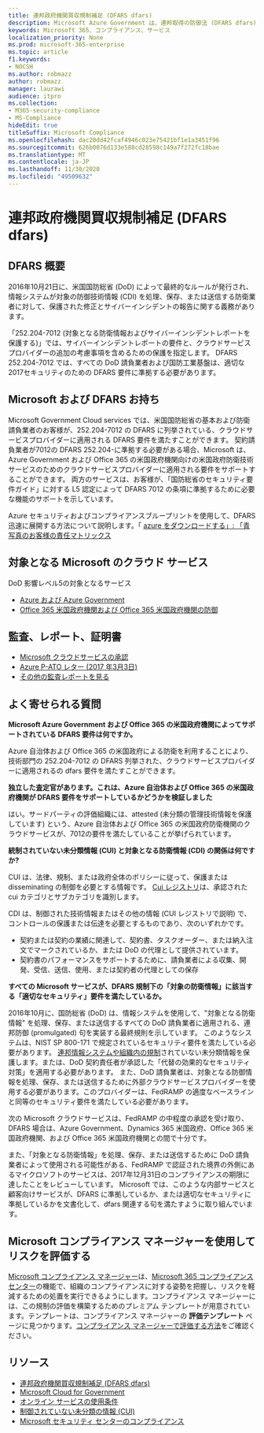 ```yaml
---
title: 連邦政府機関買収規制補足 (DFARS dfars)
description: Microsoft Azure Government は、連邦取得の防御法 (DFARS dfars) の要件をサポートしています。
keywords: Microsoft 365、コンプライアンス、サービス
localization_priority: None
ms.prod: microsoft-365-enterprise
ms.topic: article
f1.keywords:
- NOCSH
ms.author: robmazz
author: robmazz
manager: laurawi
audience: itpro
ms.collection:
- M365-security-compliance
- MS-Compliance
hideEdit: true
titleSuffix: Microsoft Compliance
ms.openlocfilehash: dac20dd42fcaf4946c023e75421bf1e1a3451f96
ms.sourcegitcommit: 626b0076d133e588cd28598c149a7f272fc18bae
ms.translationtype: MT
ms.contentlocale: ja-JP
ms.lasthandoff: 11/30/2020
ms.locfileid: "49509632"
---
```

# <a name="defense-federal-acquisition-regulation-supplement-dfars"></a>連邦政府機関買収規制補足 (DFARS dfars)

## <a name="dfars-overview"></a>DFARS 概要

2016年10月21日に、米国国防総省 (DoD) によって最終的なルールが発行され、情報システムが対象の防御技術情報 (CDI) を処理、保存、または送信する防衛業者に対して、保護された修正とサイバーインシデントの報告に関する義務があります。  
  
「252.204-7012 (対象となる防衛情報およびサイバーインシデントレポートを保護する)」では、サイバーインシデントレポートの要件と、クラウドサービスプロバイダーの追加の考慮事項を含めるための保護を指定します。 DFARS 252.204-7012 では、すべての DoD 請負業者および国防工業基盤は、適切な2017セキュリティのための DFARS 要件に準拠する必要があります。

## <a name="microsoft-and-dfars"></a>Microsoft および DFARS お持ち

Microsoft Government Cloud services では、米国国防総省の基本および防衛請負業者のお客様が、252.204-7012 の DFARS に列挙されている、クラウドサービスプロバイダーに適用される DFARS 要件を満たすことができます。 契約請負業者が7012の DFARS 252.204-に準拠する必要がある場合、Microsoft は、Azure Government および Office 365 の米国政府機関向けの米国政府防衛技術サービスのためのクラウドサービスプロバイダーに適用される要件をサポートすることができます。 両方のサービスは、お客様が、「国防総省のセキュリティ要件ガイド」に対する L5 認定によって DFARS 7012 の条項に準拠するために必要な機能のサポートを示しています。  
  
Azure セキュリティおよびコンプライアンスブループリントを使用して、DFARS 迅速に展開する方法について説明します。「 [azure をダウンロードする」: 「青写真のお客様の責任マトリックス](https://servicetrust.microsoft.com/ViewPage/Blueprint?command=Download&downloadType=Document&downloadId=7ed1b47c-b180-4323-9aec-21712d54b167&docTab=fc060920-cdb8-11e7-bacf-0bf52b09d912_DoD_Blueprint)

## <a name="microsoft-in-scope-cloud-services"></a>対象となる Microsoft のクラウド サービス

DoD 影響レベル5の対象となるサービス

- [Azure および Azure Government](https://aka.ms/AzureCompliance)
- [Office 365 米国政府機関および Office 365 米国政府機関の防御](https://go.microsoft.com/fwlink/p/?LinkID=2077751)

## <a name="audits-reports-and-certificates"></a>監査、レポート、証明書

- [Microsoft クラウドサービスの承認](https://marketplace.fedramp.gov/index.html#/products?status=Compliant&sort=productName)
- [Azure P-ATO レター (2017 年3月3日)](https://servicetrust.microsoft.com/ViewPage/MSComplianceGuide?command=Download&downloadType=Document&downloadId=94ff5b42-4077-4612-8cf7-3194ded323dc&docTab=4ce99610-c9c0-11e7-8c2c-f908a777fa4d_GRC_Assessment_Reports)
- [その他の監査レポートを見る](https://aka.ms/auditreports)

## <a name="frequently-asked-questions"></a>よく寄せられる質問

**Microsoft Azure Government および Office 365 の米国政府機関によってサポートされている DFARS 要件は何ですか。**

Azure 自治体および Office 365 の米国政府による防衛を利用することにより、技術部門の 252.204-7012 の DFARS 列挙された、クラウドサービスプロバイダーに適用されるの dfars 要件を満たすことができます。

**独立した査定官があります。これは、Azure 自治体および Office 365 の米国政府機関が DFARS 要件をサポートしているかどうかを検証しました**

はい。サードパーティの評価組織には、attested (未分類の管理技術情報を保護しています) という、Azure 自治体および Office 365 の米国政府防衛機関のクラウドサービスが、7012の要件を満たしていることが挙げられています。

**統制されていない未分類情報 (CUI) と対象となる防衛情報 (CDI) の関係は何ですか?**

CUI は、法律、規制、または政府全体のポリシーに従って、保護または disseminating の制御を必要とする情報です。 [Cui レジストリ](https://www.archives.gov/cui/registry/category-list.html)は、承認された cui カテゴリとサブカテゴリを識別します。

CDI は、制御された技術情報またはその他の情報 (CUI レジストリで説明) で、コントロールの保護または伝達を必要とするものであり、次のいずれかです。

- 契約または契約の業績に関連して、契約書、タスクオーダー、または納入注文でマークされているか、または DoD の代理として提供されています。
- 契約書のパフォーマンスをサポートするために、請負業者による収集、開発、受信、送信、使用、または契約者の代理としての保存

**すべての Microsoft サービスが、DFARS 規制下の「対象の防衛情報」に該当する「適切なセキュリティ」要件を満たしているか。**

2016年10月に、国防総省 (DoD) は、情報システムを使用して、"対象となる防衛情報" を処理、保存、または送信するすべての DoD 請負業者に適用される、連邦防御 (promulgated) 句を実装する最終規則を示しています。 このようなシステムは、NIST SP 800-171 で規定されているセキュリティ要件を満たしている必要があります。 [連邦情報システムや組織内の規制](https://nvlpubs.nist.gov/nistpubs/SpecialPublications/NIST.SP.800-171.pdf)されていない未分類情報を保護します。または、DoD 契約責任者が承認した「代替の効果的なセキュリティ対策」を適用する必要があります。 また、DoD 請負業者は、対象となる防御情報を処理、保存、または送信するために外部クラウドサービスプロバイダーを使用する必要があります。このプロバイダーは、FedRAMP の適度なベースラインと同等のセキュリティ要件を満たしている必要があります。

次の Microsoft クラウドサービスは、FedRAMP の中程度の承認を受け取り、DFARS 場合は、Azure Government、Dynamics 365 米国政府、Office 365 米国政府機関、および Office 365 米国政府機関との間で十分です。

また、「対象となる防衛情報」を処理、保存、または送信するために DoD 請負業者によって使用される可能性がある、FedRAMP で認証された境界の外側にあるマイクロソフトのサービスは、2017年12月31日のコンプライアンスの期限に達したことをレビューしています。 Microsoft では、このような内部サービスと顧客向けサービスが、DFARS に準拠しているか、または適切なセキュリティに準拠しているかを文書化して、dfars 関連する句を満たすように取り組んでいます。

## <a name="use-microsoft-compliance-manager-to-assess-your-risk"></a>Microsoft コンプライアンス マネージャーを使用してリスクを評価する

[Microsoft コンプライアンス マネージャー](https://docs.microsoft.com/microsoft-365/compliance/compliance-manager)は、[Microsoft 365 コンプライアンス センター](https://docs.microsoft.com/microsoft-365/compliance/microsoft-365-compliance-center)の機能で、組織のコンプライアンスに対する姿勢を把握し、リスクを軽減するための処置を実行できるようにします。コンプライアンス マネージャーには、この規制の評価を構築するためのプレミアム テンプレートが用意されています。テンプレートは、コンプライアンス マネージャーの **評価テンプレート** ページに見つかります。[コンプライアンス マネージャーで評価する方法](https://docs.microsoft.com/microsoft-365/compliance/compliance-manager-assessments)をご確認ください。

## <a name="resources"></a>リソース

- [連邦政府機関買収規制補足 (DFARS dfars)](https://www.acq.osd.mil/dpap/dars/dfarspgi/current/index.html)
- [Microsoft Cloud for Government](https://enterprise.microsoft.com/industries/government/start-your-microsoft-cloud-for-government-trial-today)
- [オンライン サービスの使用条件](https://www.microsoftvolumelicensing.com/DocumentSearch.aspx?Mode=3&DocumentTypeId=31)
- [制御されていない未分類の情報 (CUI)](https://www.archives.gov/cui/registry/category-list)
- [Microsoft セキュリティ センターのコンプライアンス](https://www.microsoft.com/trust-center/compliance/compliance-overview)
